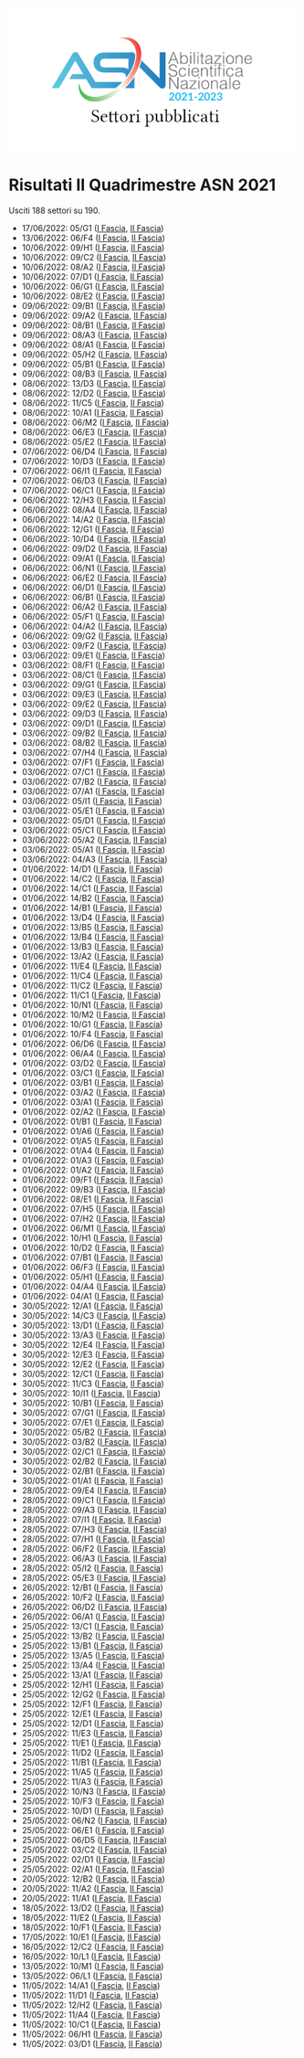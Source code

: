 ![logo](img/logo-2021.png)

# Risultati II Quadrimestre ASN 2021

Usciti 188 settori su 190.

- 17/06/2022: 05/G1 ([I Fascia](https://asn21.cineca.it/pubblico/miur/esito/05%252FG1/1/2), [II Fascia](https://asn21.cineca.it/pubblico/miur/esito/05%252FG1/2/2))
- 13/06/2022: 06/F4 ([I Fascia](https://asn21.cineca.it/pubblico/miur/esito/06%252FF4/1/2), [II Fascia](https://asn21.cineca.it/pubblico/miur/esito/06%252FF4/2/2))
- 10/06/2022: 09/H1 ([I Fascia](https://asn21.cineca.it/pubblico/miur/esito/09%252FH1/1/2), [II Fascia](https://asn21.cineca.it/pubblico/miur/esito/09%252FH1/2/2))
- 10/06/2022: 09/C2 ([I Fascia](https://asn21.cineca.it/pubblico/miur/esito/09%252FC2/1/2), [II Fascia](https://asn21.cineca.it/pubblico/miur/esito/09%252FC2/2/2))
- 10/06/2022: 08/A2 ([I Fascia](https://asn21.cineca.it/pubblico/miur/esito/08%252FA2/1/2), [II Fascia](https://asn21.cineca.it/pubblico/miur/esito/08%252FA2/2/2))
- 10/06/2022: 07/D1 ([I Fascia](https://asn21.cineca.it/pubblico/miur/esito/07%252FD1/1/2), [II Fascia](https://asn21.cineca.it/pubblico/miur/esito/07%252FD1/2/2))
- 10/06/2022: 06/G1 ([I Fascia](https://asn21.cineca.it/pubblico/miur/esito/06%252FG1/1/2), [II Fascia](https://asn21.cineca.it/pubblico/miur/esito/06%252FG1/2/2))
- 10/06/2022: 08/E2 ([I Fascia](https://asn21.cineca.it/pubblico/miur/esito/08%252FE2/1/2), [II Fascia](https://asn21.cineca.it/pubblico/miur/esito/08%252FE2/2/2))
- 09/06/2022: 09/B1 ([I Fascia](https://asn21.cineca.it/pubblico/miur/esito/09%252FB1/1/2), [II Fascia](https://asn21.cineca.it/pubblico/miur/esito/09%252FB1/2/2))
- 09/06/2022: 09/A2 ([I Fascia](https://asn21.cineca.it/pubblico/miur/esito/09%252FA2/1/2), [II Fascia](https://asn21.cineca.it/pubblico/miur/esito/09%252FA2/2/2))
- 09/06/2022: 08/B1 ([I Fascia](https://asn21.cineca.it/pubblico/miur/esito/08%252FB1/1/2), [II Fascia](https://asn21.cineca.it/pubblico/miur/esito/08%252FB1/2/2))
- 09/06/2022: 08/A3 ([I Fascia](https://asn21.cineca.it/pubblico/miur/esito/08%252FA3/1/2), [II Fascia](https://asn21.cineca.it/pubblico/miur/esito/08%252FA3/2/2))
- 09/06/2022: 08/A1 ([I Fascia](https://asn21.cineca.it/pubblico/miur/esito/08%252FA1/1/2), [II Fascia](https://asn21.cineca.it/pubblico/miur/esito/08%252FA1/2/2))
- 09/06/2022: 05/H2 ([I Fascia](https://asn21.cineca.it/pubblico/miur/esito/05%252FH2/1/2), [II Fascia](https://asn21.cineca.it/pubblico/miur/esito/05%252FH2/2/2))
- 09/06/2022: 05/B1 ([I Fascia](https://asn21.cineca.it/pubblico/miur/esito/05%252FB1/1/2), [II Fascia](https://asn21.cineca.it/pubblico/miur/esito/05%252FB1/2/2))
- 09/06/2022: 08/B3 ([I Fascia](https://asn21.cineca.it/pubblico/miur/esito/08%252FB3/1/2), [II Fascia](https://asn21.cineca.it/pubblico/miur/esito/08%252FB3/2/2))
- 08/06/2022: 13/D3 ([I Fascia](https://asn21.cineca.it/pubblico/miur/esito/13%252FD3/1/2), [II Fascia](https://asn21.cineca.it/pubblico/miur/esito/13%252FD3/2/2))
- 08/06/2022: 12/D2 ([I Fascia](https://asn21.cineca.it/pubblico/miur/esito/12%252FD2/1/2), [II Fascia](https://asn21.cineca.it/pubblico/miur/esito/12%252FD2/2/2))
- 08/06/2022: 11/C5 ([I Fascia](https://asn21.cineca.it/pubblico/miur/esito/11%252FC5/1/2), [II Fascia](https://asn21.cineca.it/pubblico/miur/esito/11%252FC5/2/2))
- 08/06/2022: 10/A1 ([I Fascia](https://asn21.cineca.it/pubblico/miur/esito/10%252FA1/1/2), [II Fascia](https://asn21.cineca.it/pubblico/miur/esito/10%252FA1/2/2))
- 08/06/2022: 06/M2 ([I Fascia](https://asn21.cineca.it/pubblico/miur/esito/06%252FM2/1/2), [II Fascia](https://asn21.cineca.it/pubblico/miur/esito/06%252FM2/2/2))
- 08/06/2022: 06/E3 ([I Fascia](https://asn21.cineca.it/pubblico/miur/esito/06%252FE3/1/2), [II Fascia](https://asn21.cineca.it/pubblico/miur/esito/06%252FE3/2/2))
- 08/06/2022: 05/E2 ([I Fascia](https://asn21.cineca.it/pubblico/miur/esito/05%252FE2/1/2), [II Fascia](https://asn21.cineca.it/pubblico/miur/esito/05%252FE2/2/2))
- 07/06/2022: 06/D4 ([I Fascia](https://asn21.cineca.it/pubblico/miur/esito/06%252FD4/1/2), [II Fascia](https://asn21.cineca.it/pubblico/miur/esito/06%252FD4/2/2))
- 07/06/2022: 10/D3 ([I Fascia](https://asn21.cineca.it/pubblico/miur/esito/10%252FD3/1/2), [II Fascia](https://asn21.cineca.it/pubblico/miur/esito/10%252FD3/2/2))
- 07/06/2022: 06/I1 ([I Fascia](https://asn21.cineca.it/pubblico/miur/esito/06%252FI1/1/2), [II Fascia](https://asn21.cineca.it/pubblico/miur/esito/06%252FI1/2/2))
- 07/06/2022: 06/D3 ([I Fascia](https://asn21.cineca.it/pubblico/miur/esito/06%252FD3/1/2), [II Fascia](https://asn21.cineca.it/pubblico/miur/esito/06%252FD3/2/2))
- 07/06/2022: 06/C1 ([I Fascia](https://asn21.cineca.it/pubblico/miur/esito/06%252FC1/1/2), [II Fascia](https://asn21.cineca.it/pubblico/miur/esito/06%252FC1/2/2))
- 06/06/2022: 12/H3 ([I Fascia](https://asn21.cineca.it/pubblico/miur/esito/12%252FH3/1/2), [II Fascia](https://asn21.cineca.it/pubblico/miur/esito/12%252FH3/2/2))
- 06/06/2022: 08/A4 ([I Fascia](https://asn21.cineca.it/pubblico/miur/esito/08%252FA4/1/2), [II Fascia](https://asn21.cineca.it/pubblico/miur/esito/08%252FA4/2/2))
- 06/06/2022: 14/A2 ([I Fascia](https://asn21.cineca.it/pubblico/miur/esito/14%252FA2/1/2), [II Fascia](https://asn21.cineca.it/pubblico/miur/esito/14%252FA2/2/2))
- 06/06/2022: 12/G1 ([I Fascia](https://asn21.cineca.it/pubblico/miur/esito/12%252FG1/1/2), [II Fascia](https://asn21.cineca.it/pubblico/miur/esito/12%252FG1/2/2))
- 06/06/2022: 10/D4 ([I Fascia](https://asn21.cineca.it/pubblico/miur/esito/10%252FD4/1/2), [II Fascia](https://asn21.cineca.it/pubblico/miur/esito/10%252FD4/2/2))
- 06/06/2022: 09/D2 ([I Fascia](https://asn21.cineca.it/pubblico/miur/esito/09%252FD2/1/2), [II Fascia](https://asn21.cineca.it/pubblico/miur/esito/09%252FD2/2/2))
- 06/06/2022: 09/A1 ([I Fascia](https://asn21.cineca.it/pubblico/miur/esito/09%252FA1/1/2), [II Fascia](https://asn21.cineca.it/pubblico/miur/esito/09%252FA1/2/2))
- 06/06/2022: 06/N1 ([I Fascia](https://asn21.cineca.it/pubblico/miur/esito/06%252FN1/1/2), [II Fascia](https://asn21.cineca.it/pubblico/miur/esito/06%252FN1/2/2))
- 06/06/2022: 06/E2 ([I Fascia](https://asn21.cineca.it/pubblico/miur/esito/06%252FE2/1/2), [II Fascia](https://asn21.cineca.it/pubblico/miur/esito/06%252FE2/2/2))
- 06/06/2022: 06/D1 ([I Fascia](https://asn21.cineca.it/pubblico/miur/esito/06%252FD1/1/2), [II Fascia](https://asn21.cineca.it/pubblico/miur/esito/06%252FD1/2/2))
- 06/06/2022: 06/B1 ([I Fascia](https://asn21.cineca.it/pubblico/miur/esito/06%252FB1/1/2), [II Fascia](https://asn21.cineca.it/pubblico/miur/esito/06%252FB1/2/2))
- 06/06/2022: 06/A2 ([I Fascia](https://asn21.cineca.it/pubblico/miur/esito/06%252FA2/1/2), [II Fascia](https://asn21.cineca.it/pubblico/miur/esito/06%252FA2/2/2))
- 06/06/2022: 05/F1 ([I Fascia](https://asn21.cineca.it/pubblico/miur/esito/05%252FF1/1/2), [II Fascia](https://asn21.cineca.it/pubblico/miur/esito/05%252FF1/2/2))
- 06/06/2022: 04/A2 ([I Fascia](https://asn21.cineca.it/pubblico/miur/esito/04%252FA2/1/2), [II Fascia](https://asn21.cineca.it/pubblico/miur/esito/04%252FA2/2/2))
- 06/06/2022: 09/G2 ([I Fascia](https://asn21.cineca.it/pubblico/miur/esito/09%252FG2/1/2), [II Fascia](https://asn21.cineca.it/pubblico/miur/esito/09%252FG2/2/2))
- 03/06/2022: 09/F2 ([I Fascia](https://asn21.cineca.it/pubblico/miur/esito/09%252FF2/1/2), [II Fascia](https://asn21.cineca.it/pubblico/miur/esito/09%252FF2/2/2))
- 03/06/2022: 09/E1 ([I Fascia](https://asn21.cineca.it/pubblico/miur/esito/09%252FE1/1/2), [II Fascia](https://asn21.cineca.it/pubblico/miur/esito/09%252FE1/2/2))
- 03/06/2022: 08/F1 ([I Fascia](https://asn21.cineca.it/pubblico/miur/esito/08%252FF1/1/2), [II Fascia](https://asn21.cineca.it/pubblico/miur/esito/08%252FF1/2/2))
- 03/06/2022: 08/C1 ([I Fascia](https://asn21.cineca.it/pubblico/miur/esito/08%252FC1/1/2), [II Fascia](https://asn21.cineca.it/pubblico/miur/esito/08%252FC1/2/2))
- 03/06/2022: 09/G1 ([I Fascia](https://asn21.cineca.it/pubblico/miur/esito/09%252FG1/1/2), [II Fascia](https://asn21.cineca.it/pubblico/miur/esito/09%252FG1/2/2))
- 03/06/2022: 09/E3 ([I Fascia](https://asn21.cineca.it/pubblico/miur/esito/09%252FE3/1/2), [II Fascia](https://asn21.cineca.it/pubblico/miur/esito/09%252FE3/2/2))
- 03/06/2022: 09/E2 ([I Fascia](https://asn21.cineca.it/pubblico/miur/esito/09%252FE2/1/2), [II Fascia](https://asn21.cineca.it/pubblico/miur/esito/09%252FE2/2/2))
- 03/06/2022: 09/D3 ([I Fascia](https://asn21.cineca.it/pubblico/miur/esito/09%252FD3/1/2), [II Fascia](https://asn21.cineca.it/pubblico/miur/esito/09%252FD3/2/2))
- 03/06/2022: 09/D1 ([I Fascia](https://asn21.cineca.it/pubblico/miur/esito/09%252FD1/1/2), [II Fascia](https://asn21.cineca.it/pubblico/miur/esito/09%252FD1/2/2))
- 03/06/2022: 09/B2 ([I Fascia](https://asn21.cineca.it/pubblico/miur/esito/09%252FB2/1/2), [II Fascia](https://asn21.cineca.it/pubblico/miur/esito/09%252FB2/2/2))
- 03/06/2022: 08/B2 ([I Fascia](https://asn21.cineca.it/pubblico/miur/esito/08%252FB2/1/2), [II Fascia](https://asn21.cineca.it/pubblico/miur/esito/08%252FB2/2/2))
- 03/06/2022: 07/H4 ([I Fascia](https://asn21.cineca.it/pubblico/miur/esito/07%252FH4/1/2), [II Fascia](https://asn21.cineca.it/pubblico/miur/esito/07%252FH4/2/2))
- 03/06/2022: 07/F1 ([I Fascia](https://asn21.cineca.it/pubblico/miur/esito/07%252FF1/1/2), [II Fascia](https://asn21.cineca.it/pubblico/miur/esito/07%252FF1/2/2))
- 03/06/2022: 07/C1 ([I Fascia](https://asn21.cineca.it/pubblico/miur/esito/07%252FC1/1/2), [II Fascia](https://asn21.cineca.it/pubblico/miur/esito/07%252FC1/2/2))
- 03/06/2022: 07/B2 ([I Fascia](https://asn21.cineca.it/pubblico/miur/esito/07%252FB2/1/2), [II Fascia](https://asn21.cineca.it/pubblico/miur/esito/07%252FB2/2/2))
- 03/06/2022: 07/A1 ([I Fascia](https://asn21.cineca.it/pubblico/miur/esito/07%252FA1/1/2), [II Fascia](https://asn21.cineca.it/pubblico/miur/esito/07%252FA1/2/2))
- 03/06/2022: 05/I1 ([I Fascia](https://asn21.cineca.it/pubblico/miur/esito/05%252FI1/1/2), [II Fascia](https://asn21.cineca.it/pubblico/miur/esito/05%252FI1/2/2))
- 03/06/2022: 05/E1 ([I Fascia](https://asn21.cineca.it/pubblico/miur/esito/05%252FE1/1/2), [II Fascia](https://asn21.cineca.it/pubblico/miur/esito/05%252FE1/2/2))
- 03/06/2022: 05/D1 ([I Fascia](https://asn21.cineca.it/pubblico/miur/esito/05%252FD1/1/2), [II Fascia](https://asn21.cineca.it/pubblico/miur/esito/05%252FD1/2/2))
- 03/06/2022: 05/C1 ([I Fascia](https://asn21.cineca.it/pubblico/miur/esito/05%252FC1/1/2), [II Fascia](https://asn21.cineca.it/pubblico/miur/esito/05%252FC1/2/2))
- 03/06/2022: 05/A2 ([I Fascia](https://asn21.cineca.it/pubblico/miur/esito/05%252FA2/1/2), [II Fascia](https://asn21.cineca.it/pubblico/miur/esito/05%252FA2/2/2))
- 03/06/2022: 05/A1 ([I Fascia](https://asn21.cineca.it/pubblico/miur/esito/05%252FA1/1/2), [II Fascia](https://asn21.cineca.it/pubblico/miur/esito/05%252FA1/2/2))
- 03/06/2022: 04/A3 ([I Fascia](https://asn21.cineca.it/pubblico/miur/esito/04%252FA3/1/2), [II Fascia](https://asn21.cineca.it/pubblico/miur/esito/04%252FA3/2/2))
- 01/06/2022: 14/D1 ([I Fascia](https://asn21.cineca.it/pubblico/miur/esito/14%252FD1/1/2), [II Fascia](https://asn21.cineca.it/pubblico/miur/esito/14%252FD1/2/2))
- 01/06/2022: 14/C2 ([I Fascia](https://asn21.cineca.it/pubblico/miur/esito/14%252FC2/1/2), [II Fascia](https://asn21.cineca.it/pubblico/miur/esito/14%252FC2/2/2))
- 01/06/2022: 14/C1 ([I Fascia](https://asn21.cineca.it/pubblico/miur/esito/14%252FC1/1/2), [II Fascia](https://asn21.cineca.it/pubblico/miur/esito/14%252FC1/2/2))
- 01/06/2022: 14/B2 ([I Fascia](https://asn21.cineca.it/pubblico/miur/esito/14%252FB2/1/2), [II Fascia](https://asn21.cineca.it/pubblico/miur/esito/14%252FB2/2/2))
- 01/06/2022: 14/B1 ([I Fascia](https://asn21.cineca.it/pubblico/miur/esito/14%252FB1/1/2), [II Fascia](https://asn21.cineca.it/pubblico/miur/esito/14%252FB1/2/2))
- 01/06/2022: 13/D4 ([I Fascia](https://asn21.cineca.it/pubblico/miur/esito/13%252FD4/1/2), [II Fascia](https://asn21.cineca.it/pubblico/miur/esito/13%252FD4/2/2))
- 01/06/2022: 13/B5 ([I Fascia](https://asn21.cineca.it/pubblico/miur/esito/13%252FB5/1/2), [II Fascia](https://asn21.cineca.it/pubblico/miur/esito/13%252FB5/2/2))
- 01/06/2022: 13/B4 ([I Fascia](https://asn21.cineca.it/pubblico/miur/esito/13%252FB4/1/2), [II Fascia](https://asn21.cineca.it/pubblico/miur/esito/13%252FB4/2/2))
- 01/06/2022: 13/B3 ([I Fascia](https://asn21.cineca.it/pubblico/miur/esito/13%252FB3/1/2), [II Fascia](https://asn21.cineca.it/pubblico/miur/esito/13%252FB3/2/2))
- 01/06/2022: 13/A2 ([I Fascia](https://asn21.cineca.it/pubblico/miur/esito/13%252FA2/1/2), [II Fascia](https://asn21.cineca.it/pubblico/miur/esito/13%252FA2/2/2))
- 01/06/2022: 11/E4 ([I Fascia](https://asn21.cineca.it/pubblico/miur/esito/11%252FE4/1/2), [II Fascia](https://asn21.cineca.it/pubblico/miur/esito/11%252FE4/2/2))
- 01/06/2022: 11/C4 ([I Fascia](https://asn21.cineca.it/pubblico/miur/esito/11%252FC4/1/2), [II Fascia](https://asn21.cineca.it/pubblico/miur/esito/11%252FC4/2/2))
- 01/06/2022: 11/C2 ([I Fascia](https://asn21.cineca.it/pubblico/miur/esito/11%252FC2/1/2), [II Fascia](https://asn21.cineca.it/pubblico/miur/esito/11%252FC2/2/2))
- 01/06/2022: 11/C1 ([I Fascia](https://asn21.cineca.it/pubblico/miur/esito/11%252FC1/1/2), [II Fascia](https://asn21.cineca.it/pubblico/miur/esito/11%252FC1/2/2))
- 01/06/2022: 10/N1 ([I Fascia](https://asn21.cineca.it/pubblico/miur/esito/10%252FN1/1/2), [II Fascia](https://asn21.cineca.it/pubblico/miur/esito/10%252FN1/2/2))
- 01/06/2022: 10/M2 ([I Fascia](https://asn21.cineca.it/pubblico/miur/esito/10%252FM2/1/2), [II Fascia](https://asn21.cineca.it/pubblico/miur/esito/10%252FM2/2/2))
- 01/06/2022: 10/G1 ([I Fascia](https://asn21.cineca.it/pubblico/miur/esito/10%252FG1/1/2), [II Fascia](https://asn21.cineca.it/pubblico/miur/esito/10%252FG1/2/2))
- 01/06/2022: 10/F4 ([I Fascia](https://asn21.cineca.it/pubblico/miur/esito/10%252FF4/1/2), [II Fascia](https://asn21.cineca.it/pubblico/miur/esito/10%252FF4/2/2))
- 01/06/2022: 06/D6 ([I Fascia](https://asn21.cineca.it/pubblico/miur/esito/06%252FD6/1/2), [II Fascia](https://asn21.cineca.it/pubblico/miur/esito/06%252FD6/2/2))
- 01/06/2022: 06/A4 ([I Fascia](https://asn21.cineca.it/pubblico/miur/esito/06%252FA4/1/2), [II Fascia](https://asn21.cineca.it/pubblico/miur/esito/06%252FA4/2/2))
- 01/06/2022: 03/D2 ([I Fascia](https://asn21.cineca.it/pubblico/miur/esito/03%252FD2/1/2), [II Fascia](https://asn21.cineca.it/pubblico/miur/esito/03%252FD2/2/2))
- 01/06/2022: 03/C1 ([I Fascia](https://asn21.cineca.it/pubblico/miur/esito/03%252FC1/1/2), [II Fascia](https://asn21.cineca.it/pubblico/miur/esito/03%252FC1/2/2))
- 01/06/2022: 03/B1 ([I Fascia](https://asn21.cineca.it/pubblico/miur/esito/03%252FB1/1/2), [II Fascia](https://asn21.cineca.it/pubblico/miur/esito/03%252FB1/2/2))
- 01/06/2022: 03/A2 ([I Fascia](https://asn21.cineca.it/pubblico/miur/esito/03%252FA2/1/2), [II Fascia](https://asn21.cineca.it/pubblico/miur/esito/03%252FA2/2/2))
- 01/06/2022: 03/A1 ([I Fascia](https://asn21.cineca.it/pubblico/miur/esito/03%252FA1/1/2), [II Fascia](https://asn21.cineca.it/pubblico/miur/esito/03%252FA1/2/2))
- 01/06/2022: 02/A2 ([I Fascia](https://asn21.cineca.it/pubblico/miur/esito/02%252FA2/1/2), [II Fascia](https://asn21.cineca.it/pubblico/miur/esito/02%252FA2/2/2))
- 01/06/2022: 01/B1 ([I Fascia](https://asn21.cineca.it/pubblico/miur/esito/01%252FB1/1/2), [II Fascia](https://asn21.cineca.it/pubblico/miur/esito/01%252FB1/2/2))
- 01/06/2022: 01/A6 ([I Fascia](https://asn21.cineca.it/pubblico/miur/esito/01%252FA6/1/2), [II Fascia](https://asn21.cineca.it/pubblico/miur/esito/01%252FA6/2/2))
- 01/06/2022: 01/A5 ([I Fascia](https://asn21.cineca.it/pubblico/miur/esito/01%252FA5/1/2), [II Fascia](https://asn21.cineca.it/pubblico/miur/esito/01%252FA5/2/2))
- 01/06/2022: 01/A4 ([I Fascia](https://asn21.cineca.it/pubblico/miur/esito/01%252FA4/1/2), [II Fascia](https://asn21.cineca.it/pubblico/miur/esito/01%252FA4/2/2))
- 01/06/2022: 01/A3 ([I Fascia](https://asn21.cineca.it/pubblico/miur/esito/01%252FA3/1/2), [II Fascia](https://asn21.cineca.it/pubblico/miur/esito/01%252FA3/2/2))
- 01/06/2022: 01/A2 ([I Fascia](https://asn21.cineca.it/pubblico/miur/esito/01%252FA2/1/2), [II Fascia](https://asn21.cineca.it/pubblico/miur/esito/01%252FA2/2/2))
- 01/06/2022: 09/F1 ([I Fascia](https://asn21.cineca.it/pubblico/miur/esito/09%252FF1/1/2), [II Fascia](https://asn21.cineca.it/pubblico/miur/esito/09%252FF1/2/2))
- 01/06/2022: 09/B3 ([I Fascia](https://asn21.cineca.it/pubblico/miur/esito/09%252FB3/1/2), [II Fascia](https://asn21.cineca.it/pubblico/miur/esito/09%252FB3/2/2))
- 01/06/2022: 08/E1 ([I Fascia](https://asn21.cineca.it/pubblico/miur/esito/08%252FE1/1/2), [II Fascia](https://asn21.cineca.it/pubblico/miur/esito/08%252FE1/2/2))
- 01/06/2022: 07/H5 ([I Fascia](https://asn21.cineca.it/pubblico/miur/esito/07%252FH5/1/2), [II Fascia](https://asn21.cineca.it/pubblico/miur/esito/07%252FH5/2/2))
- 01/06/2022: 07/H2 ([I Fascia](https://asn21.cineca.it/pubblico/miur/esito/07%252FH2/1/2), [II Fascia](https://asn21.cineca.it/pubblico/miur/esito/07%252FH2/2/2))
- 01/06/2022: 06/M1 ([I Fascia](https://asn21.cineca.it/pubblico/miur/esito/06%252FM1/1/2), [II Fascia](https://asn21.cineca.it/pubblico/miur/esito/06%252FM1/2/2))
- 01/06/2022: 10/H1 ([I Fascia](https://asn21.cineca.it/pubblico/miur/esito/10%252FH1/1/2), [II Fascia](https://asn21.cineca.it/pubblico/miur/esito/10%252FH1/2/2))
- 01/06/2022: 10/D2 ([I Fascia](https://asn21.cineca.it/pubblico/miur/esito/10%252FD2/1/2), [II Fascia](https://asn21.cineca.it/pubblico/miur/esito/10%252FD2/2/2))
- 01/06/2022: 07/B1 ([I Fascia](https://asn21.cineca.it/pubblico/miur/esito/07%252FB1/1/2), [II Fascia](https://asn21.cineca.it/pubblico/miur/esito/07%252FB1/2/2))
- 01/06/2022: 06/F3 ([I Fascia](https://asn21.cineca.it/pubblico/miur/esito/06%252FF3/1/2), [II Fascia](https://asn21.cineca.it/pubblico/miur/esito/06%252FF3/2/2))
- 01/06/2022: 05/H1 ([I Fascia](https://asn21.cineca.it/pubblico/miur/esito/05%252FH1/1/2), [II Fascia](https://asn21.cineca.it/pubblico/miur/esito/05%252FH1/2/2))
- 01/06/2022: 04/A4 ([I Fascia](https://asn21.cineca.it/pubblico/miur/esito/04%252FA4/1/2), [II Fascia](https://asn21.cineca.it/pubblico/miur/esito/04%252FA4/2/2))
- 01/06/2022: 04/A1 ([I Fascia](https://asn21.cineca.it/pubblico/miur/esito/04%252FA1/1/2), [II Fascia](https://asn21.cineca.it/pubblico/miur/esito/04%252FA1/2/2))
- 30/05/2022: 12/A1 ([I Fascia](https://asn21.cineca.it/pubblico/miur/esito/12%252FA1/1/2), [II Fascia](https://asn21.cineca.it/pubblico/miur/esito/12%252FA1/2/2))
- 30/05/2022: 14/C3 ([I Fascia](https://asn21.cineca.it/pubblico/miur/esito/14%252FC3/1/2), [II Fascia](https://asn21.cineca.it/pubblico/miur/esito/14%252FC3/2/2))
- 30/05/2022: 13/D1 ([I Fascia](https://asn21.cineca.it/pubblico/miur/esito/13%252FD1/1/2), [II Fascia](https://asn21.cineca.it/pubblico/miur/esito/13%252FD1/2/2))
- 30/05/2022: 13/A3 ([I Fascia](https://asn21.cineca.it/pubblico/miur/esito/13%252FA3/1/2), [II Fascia](https://asn21.cineca.it/pubblico/miur/esito/13%252FA3/2/2))
- 30/05/2022: 12/E4 ([I Fascia](https://asn21.cineca.it/pubblico/miur/esito/12%252FE4/1/2), [II Fascia](https://asn21.cineca.it/pubblico/miur/esito/12%252FE4/2/2))
- 30/05/2022: 12/E3 ([I Fascia](https://asn21.cineca.it/pubblico/miur/esito/12%252FE3/1/2), [II Fascia](https://asn21.cineca.it/pubblico/miur/esito/12%252FE3/2/2))
- 30/05/2022: 12/E2 ([I Fascia](https://asn21.cineca.it/pubblico/miur/esito/12%252FE2/1/2), [II Fascia](https://asn21.cineca.it/pubblico/miur/esito/12%252FE2/2/2))
- 30/05/2022: 12/C1 ([I Fascia](https://asn21.cineca.it/pubblico/miur/esito/12%252FC1/1/2), [II Fascia](https://asn21.cineca.it/pubblico/miur/esito/12%252FC1/2/2))
- 30/05/2022: 11/C3 ([I Fascia](https://asn21.cineca.it/pubblico/miur/esito/11%252FC3/1/2), [II Fascia](https://asn21.cineca.it/pubblico/miur/esito/11%252FC3/2/2))
- 30/05/2022: 10/I1 ([I Fascia](https://asn21.cineca.it/pubblico/miur/esito/10%252FI1/1/2), [II Fascia](https://asn21.cineca.it/pubblico/miur/esito/10%252FI1/2/2))
- 30/05/2022: 10/B1 ([I Fascia](https://asn21.cineca.it/pubblico/miur/esito/10%252FB1/1/2), [II Fascia](https://asn21.cineca.it/pubblico/miur/esito/10%252FB1/2/2))
- 30/05/2022: 07/G1 ([I Fascia](https://asn21.cineca.it/pubblico/miur/esito/07%252FG1/1/2), [II Fascia](https://asn21.cineca.it/pubblico/miur/esito/07%252FG1/2/2))
- 30/05/2022: 07/E1 ([I Fascia](https://asn21.cineca.it/pubblico/miur/esito/07%252FE1/1/2), [II Fascia](https://asn21.cineca.it/pubblico/miur/esito/07%252FE1/2/2))
- 30/05/2022: 05/B2 ([I Fascia](https://asn21.cineca.it/pubblico/miur/esito/05%252FB2/1/2), [II Fascia](https://asn21.cineca.it/pubblico/miur/esito/05%252FB2/2/2))
- 30/05/2022: 03/B2 ([I Fascia](https://asn21.cineca.it/pubblico/miur/esito/03%252FB2/1/2), [II Fascia](https://asn21.cineca.it/pubblico/miur/esito/03%252FB2/2/2))
- 30/05/2022: 02/C1 ([I Fascia](https://asn21.cineca.it/pubblico/miur/esito/02%252FC1/1/2), [II Fascia](https://asn21.cineca.it/pubblico/miur/esito/02%252FC1/2/2))
- 30/05/2022: 02/B2 ([I Fascia](https://asn21.cineca.it/pubblico/miur/esito/02%252FB2/1/2), [II Fascia](https://asn21.cineca.it/pubblico/miur/esito/02%252FB2/2/2))
- 30/05/2022: 02/B1 ([I Fascia](https://asn21.cineca.it/pubblico/miur/esito/02%252FB1/1/2), [II Fascia](https://asn21.cineca.it/pubblico/miur/esito/02%252FB1/2/2))
- 30/05/2022: 01/A1 ([I Fascia](https://asn21.cineca.it/pubblico/miur/esito/01%252FA1/1/2), [II Fascia](https://asn21.cineca.it/pubblico/miur/esito/01%252FA1/2/2))
- 28/05/2022: 09/E4 ([I Fascia](https://asn21.cineca.it/pubblico/miur/esito/09%252FE4/1/2), [II Fascia](https://asn21.cineca.it/pubblico/miur/esito/09%252FE4/2/2))
- 28/05/2022: 09/C1 ([I Fascia](https://asn21.cineca.it/pubblico/miur/esito/09%252FC1/1/2), [II Fascia](https://asn21.cineca.it/pubblico/miur/esito/09%252FC1/2/2))
- 28/05/2022: 09/A3 ([I Fascia](https://asn21.cineca.it/pubblico/miur/esito/09%252FA3/1/2), [II Fascia](https://asn21.cineca.it/pubblico/miur/esito/09%252FA3/2/2))
- 28/05/2022: 07/I1 ([I Fascia](https://asn21.cineca.it/pubblico/miur/esito/07%252FI1/1/2), [II Fascia](https://asn21.cineca.it/pubblico/miur/esito/07%252FI1/2/2))
- 28/05/2022: 07/H3 ([I Fascia](https://asn21.cineca.it/pubblico/miur/esito/07%252FH3/1/2), [II Fascia](https://asn21.cineca.it/pubblico/miur/esito/07%252FH3/2/2))
- 28/05/2022: 07/H1 ([I Fascia](https://asn21.cineca.it/pubblico/miur/esito/07%252FH1/1/2), [II Fascia](https://asn21.cineca.it/pubblico/miur/esito/07%252FH1/2/2))
- 28/05/2022: 06/F2 ([I Fascia](https://asn21.cineca.it/pubblico/miur/esito/06%252FF2/1/2), [II Fascia](https://asn21.cineca.it/pubblico/miur/esito/06%252FF2/2/2))
- 28/05/2022: 06/A3 ([I Fascia](https://asn21.cineca.it/pubblico/miur/esito/06%252FA3/1/2), [II Fascia](https://asn21.cineca.it/pubblico/miur/esito/06%252FA3/2/2))
- 28/05/2022: 05/I2 ([I Fascia](https://asn21.cineca.it/pubblico/miur/esito/05%252FI2/1/2), [II Fascia](https://asn21.cineca.it/pubblico/miur/esito/05%252FI2/2/2))
- 28/05/2022: 05/E3 ([I Fascia](https://asn21.cineca.it/pubblico/miur/esito/05%252FE3/1/2), [II Fascia](https://asn21.cineca.it/pubblico/miur/esito/05%252FE3/2/2))
- 26/05/2022: 12/B1 ([I Fascia](https://asn21.cineca.it/pubblico/miur/esito/12%252FB1/1/2), [II Fascia](https://asn21.cineca.it/pubblico/miur/esito/12%252FB1/2/2))
- 26/05/2022: 10/F2 ([I Fascia](https://asn21.cineca.it/pubblico/miur/esito/10%252FF2/1/2), [II Fascia](https://asn21.cineca.it/pubblico/miur/esito/10%252FF2/2/2))
- 26/05/2022: 06/D2 ([I Fascia](https://asn21.cineca.it/pubblico/miur/esito/06%252FD2/1/2), [II Fascia](https://asn21.cineca.it/pubblico/miur/esito/06%252FD2/2/2))
- 26/05/2022: 06/A1 ([I Fascia](https://asn21.cineca.it/pubblico/miur/esito/06%252FA1/1/2), [II Fascia](https://asn21.cineca.it/pubblico/miur/esito/06%252FA1/2/2))
- 25/05/2022: 13/C1 ([I Fascia](https://asn21.cineca.it/pubblico/miur/esito/13%252FC1/1/2), [II Fascia](https://asn21.cineca.it/pubblico/miur/esito/13%252FC1/2/2))
- 25/05/2022: 13/B2 ([I Fascia](https://asn21.cineca.it/pubblico/miur/esito/13%252FB2/1/2), [II Fascia](https://asn21.cineca.it/pubblico/miur/esito/13%252FB2/2/2))
- 25/05/2022: 13/B1 ([I Fascia](https://asn21.cineca.it/pubblico/miur/esito/13%252FB1/1/2), [II Fascia](https://asn21.cineca.it/pubblico/miur/esito/13%252FB1/2/2))
- 25/05/2022: 13/A5 ([I Fascia](https://asn21.cineca.it/pubblico/miur/esito/13%252FA5/1/2), [II Fascia](https://asn21.cineca.it/pubblico/miur/esito/13%252FA5/2/2))
- 25/05/2022: 13/A4 ([I Fascia](https://asn21.cineca.it/pubblico/miur/esito/13%252FA4/1/2), [II Fascia](https://asn21.cineca.it/pubblico/miur/esito/13%252FA4/2/2))
- 25/05/2022: 13/A1 ([I Fascia](https://asn21.cineca.it/pubblico/miur/esito/13%252FA1/1/2), [II Fascia](https://asn21.cineca.it/pubblico/miur/esito/13%252FA1/2/2))
- 25/05/2022: 12/H1 ([I Fascia](https://asn21.cineca.it/pubblico/miur/esito/12%252FH1/1/2), [II Fascia](https://asn21.cineca.it/pubblico/miur/esito/12%252FH1/2/2))
- 25/05/2022: 12/G2 ([I Fascia](https://asn21.cineca.it/pubblico/miur/esito/12%252FG2/1/2), [II Fascia](https://asn21.cineca.it/pubblico/miur/esito/12%252FG2/2/2))
- 25/05/2022: 12/F1 ([I Fascia](https://asn21.cineca.it/pubblico/miur/esito/12%252FF1/1/2), [II Fascia](https://asn21.cineca.it/pubblico/miur/esito/12%252FF1/2/2))
- 25/05/2022: 12/E1 ([I Fascia](https://asn21.cineca.it/pubblico/miur/esito/12%252FE1/1/2), [II Fascia](https://asn21.cineca.it/pubblico/miur/esito/12%252FE1/2/2))
- 25/05/2022: 12/D1 ([I Fascia](https://asn21.cineca.it/pubblico/miur/esito/12%252FD1/1/2), [II Fascia](https://asn21.cineca.it/pubblico/miur/esito/12%252FD1/2/2))
- 25/05/2022: 11/E3 ([I Fascia](https://asn21.cineca.it/pubblico/miur/esito/11%252FE3/1/2), [II Fascia](https://asn21.cineca.it/pubblico/miur/esito/11%252FE3/2/2))
- 25/05/2022: 11/E1 ([I Fascia](https://asn21.cineca.it/pubblico/miur/esito/11%252FE1/1/2), [II Fascia](https://asn21.cineca.it/pubblico/miur/esito/11%252FE1/2/2))
- 25/05/2022: 11/D2 ([I Fascia](https://asn21.cineca.it/pubblico/miur/esito/11%252FD2/1/2), [II Fascia](https://asn21.cineca.it/pubblico/miur/esito/11%252FD2/2/2))
- 25/05/2022: 11/B1 ([I Fascia](https://asn21.cineca.it/pubblico/miur/esito/11%252FB1/1/2), [II Fascia](https://asn21.cineca.it/pubblico/miur/esito/11%252FB1/2/2))
- 25/05/2022: 11/A5 ([I Fascia](https://asn21.cineca.it/pubblico/miur/esito/11%252FA5/1/2), [II Fascia](https://asn21.cineca.it/pubblico/miur/esito/11%252FA5/2/2))
- 25/05/2022: 11/A3 ([I Fascia](https://asn21.cineca.it/pubblico/miur/esito/11%252FA3/1/2), [II Fascia](https://asn21.cineca.it/pubblico/miur/esito/11%252FA3/2/2))
- 25/05/2022: 10/N3 ([I Fascia](https://asn21.cineca.it/pubblico/miur/esito/10%252FN3/1/2), [II Fascia](https://asn21.cineca.it/pubblico/miur/esito/10%252FN3/2/2))
- 25/05/2022: 10/F3 ([I Fascia](https://asn21.cineca.it/pubblico/miur/esito/10%252FF3/1/2), [II Fascia](https://asn21.cineca.it/pubblico/miur/esito/10%252FF3/2/2))
- 25/05/2022: 10/D1 ([I Fascia](https://asn21.cineca.it/pubblico/miur/esito/10%252FD1/1/2), [II Fascia](https://asn21.cineca.it/pubblico/miur/esito/10%252FD1/2/2))
- 25/05/2022: 06/N2 ([I Fascia](https://asn21.cineca.it/pubblico/miur/esito/06%252FN2/1/2), [II Fascia](https://asn21.cineca.it/pubblico/miur/esito/06%252FN2/2/2))
- 25/05/2022: 06/E1 ([I Fascia](https://asn21.cineca.it/pubblico/miur/esito/06%252FE1/1/2), [II Fascia](https://asn21.cineca.it/pubblico/miur/esito/06%252FE1/2/2))
- 25/05/2022: 06/D5 ([I Fascia](https://asn21.cineca.it/pubblico/miur/esito/06%252FD5/1/2), [II Fascia](https://asn21.cineca.it/pubblico/miur/esito/06%252FD5/2/2))
- 25/05/2022: 03/C2 ([I Fascia](https://asn21.cineca.it/pubblico/miur/esito/03%252FC2/1/2), [II Fascia](https://asn21.cineca.it/pubblico/miur/esito/03%252FC2/2/2))
- 25/05/2022: 02/D1 ([I Fascia](https://asn21.cineca.it/pubblico/miur/esito/02%252FD1/1/2), [II Fascia](https://asn21.cineca.it/pubblico/miur/esito/02%252FD1/2/2))
- 25/05/2022: 02/A1 ([I Fascia](https://asn21.cineca.it/pubblico/miur/esito/02%252FA1/1/2), [II Fascia](https://asn21.cineca.it/pubblico/miur/esito/02%252FA1/2/2))
- 20/05/2022: 12/B2 ([I Fascia](https://asn21.cineca.it/pubblico/miur/esito/12%252FB2/1/2), [II Fascia](https://asn21.cineca.it/pubblico/miur/esito/12%252FB2/2/2))
- 20/05/2022: 11/A2 ([I Fascia](https://asn21.cineca.it/pubblico/miur/esito/11%252FA2/1/2), [II Fascia](https://asn21.cineca.it/pubblico/miur/esito/11%252FA2/2/2))
- 20/05/2022: 11/A1 ([I Fascia](https://asn21.cineca.it/pubblico/miur/esito/11%252FA1/1/2), [II Fascia](https://asn21.cineca.it/pubblico/miur/esito/11%252FA1/2/2))
- 18/05/2022: 13/D2 ([I Fascia](https://asn21.cineca.it/pubblico/miur/esito/13%252FD2/1/2), [II Fascia](https://asn21.cineca.it/pubblico/miur/esito/13%252FD2/2/2))
- 18/05/2022: 11/E2 ([I Fascia](https://asn21.cineca.it/pubblico/miur/esito/11%252FE2/1/2), [II Fascia](https://asn21.cineca.it/pubblico/miur/esito/11%252FE2/2/2))
- 18/05/2022: 10/F1 ([I Fascia](https://asn21.cineca.it/pubblico/miur/esito/10%252FF1/1/2), [II Fascia](https://asn21.cineca.it/pubblico/miur/esito/10%252FF1/2/2))
- 17/05/2022: 10/E1 ([I Fascia](https://asn21.cineca.it/pubblico/miur/esito/10%252FE1/1/2), [II Fascia](https://asn21.cineca.it/pubblico/miur/esito/10%252FE1/2/2))
- 16/05/2022: 12/C2 ([I Fascia](https://asn21.cineca.it/pubblico/miur/esito/12%252FC2/1/2), [II Fascia](https://asn21.cineca.it/pubblico/miur/esito/12%252FC2/2/2))
- 16/05/2022: 10/L1 ([I Fascia](https://asn21.cineca.it/pubblico/miur/esito/10%252FL1/1/2), [II Fascia](https://asn21.cineca.it/pubblico/miur/esito/10%252FL1/2/2))
- 13/05/2022: 10/M1 ([I Fascia](https://asn21.cineca.it/pubblico/miur/esito/10%252FM1/1/2), [II Fascia](https://asn21.cineca.it/pubblico/miur/esito/10%252FM1/2/2))
- 13/05/2022: 06/L1 ([I Fascia](https://asn21.cineca.it/pubblico/miur/esito/06%252FL1/1/2), [II Fascia](https://asn21.cineca.it/pubblico/miur/esito/06%252FL1/2/2))
- 11/05/2022: 14/A1 ([I Fascia](https://asn21.cineca.it/pubblico/miur/esito/14%252FA1/1/2), [II Fascia](https://asn21.cineca.it/pubblico/miur/esito/14%252FA1/2/2))
- 11/05/2022: 11/D1 ([I Fascia](https://asn21.cineca.it/pubblico/miur/esito/11%252FD1/1/2), [II Fascia](https://asn21.cineca.it/pubblico/miur/esito/11%252FD1/2/2))
- 11/05/2022: 12/H2 ([I Fascia](https://asn21.cineca.it/pubblico/miur/esito/12%252FH2/1/2), [II Fascia](https://asn21.cineca.it/pubblico/miur/esito/12%252FH2/2/2))
- 11/05/2022: 11/A4 ([I Fascia](https://asn21.cineca.it/pubblico/miur/esito/11%252FA4/1/2), [II Fascia](https://asn21.cineca.it/pubblico/miur/esito/11%252FA4/2/2))
- 11/05/2022: 10/C1 ([I Fascia](https://asn21.cineca.it/pubblico/miur/esito/10%252FC1/1/2), [II Fascia](https://asn21.cineca.it/pubblico/miur/esito/10%252FC1/2/2))
- 11/05/2022: 06/H1 ([I Fascia](https://asn21.cineca.it/pubblico/miur/esito/06%252FH1/1/2), [II Fascia](https://asn21.cineca.it/pubblico/miur/esito/06%252FH1/2/2))
- 11/05/2022: 03/D1 ([I Fascia](https://asn21.cineca.it/pubblico/miur/esito/03%252FD1/1/2), [II Fascia](https://asn21.cineca.it/pubblico/miur/esito/03%252FD1/2/2))
